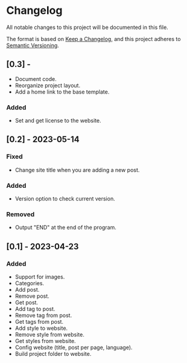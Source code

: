 # Changelog

All notable changes to this project will be documented in this file.

The format is based on [Keep a Changelog](https://keepachangelog.com/en/1.0.0/),
and this project adheres to [Semantic Versioning](https://semver.org/spec/v2.0.0.html).

## [0.3] -

- Document code.
- Reorganize project layout.
- Add a home link to the base template.

### Added

* Set and get license to the website.

## [0.2] - 2023-05-14

### Fixed

* Change site title when you are adding a new post.

### Added

* Version option to check current version.

### Removed

* Output "END" at the end of the program.

## [0.1] - 2023-04-23

### Added

- Support for images.
- Categories.
- Add post.
- Remove post.
- Get post.
- Add tag to post.
- Remove tag from post.
- Get tags from post.
- Add style to website.
- Remove style from website.
- Get styles from website.
- Config website (title, post per page, language).
- Build project folder to website.
